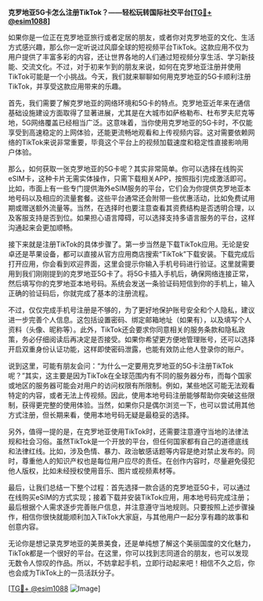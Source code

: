 **克罗地亚5G卡怎么注册TikTok？——轻松玩转国际社交平台[[TG💪+ @esim1088](https://t.me/s/esim1088)]**

如果你是一位正在克罗地亚旅行或者定居的朋友，或者你对克罗地亚的文化、生活方式感兴趣，那么你一定听说过风靡全球的短视频平台TikTok。这款应用不仅为用户提供了丰富多彩的内容，还让世界各地的人们通过短视频分享生活、学习新技能、交流文化。不过，对于初来乍到的朋友来说，如何在克罗地亚注册并使用TikTok可能是一个小挑战。今天，我们就来聊聊如何用克罗地亚的5G卡顺利注册TikTok，并享受这款应用带来的乐趣。

首先，我们需要了解克罗地亚的网络环境和5G卡的特点。克罗地亚近年来在通信基础设施建设方面取得了显著进展，尤其是在大城市如萨格勒布、杜布罗夫尼克等地，5G网络覆盖已经相当广泛。这意味着，当你使用克罗地亚的5G卡时，不仅能享受到高速稳定的上网体验，还能更流畅地观看和上传视频内容。这对需要依赖网络的TikTok来说非常重要，毕竟这个平台上的视频加载速度和稳定性直接影响用户体验。

那么，如何获取一张克罗地亚的5G卡呢？其实非常简单。你可以选择在线购买eSIM卡，这种卡片无需实体操作，只需下载相关APP，按照指引完成激活即可。比如，市面上有一些专门提供海外eSIM服务的平台，它们会为你提供克罗地亚本地号码以及相应的流量套餐。这些平台通常还会附带一些优惠活动，比如免费试用期或赠送额外流量等。当然，在选择时也要注意查看其资费结构是否透明合理，以及客服支持是否到位。如果担心语言障碍，可以选择支持多语言服务的平台，这样沟通起来会更加顺畅。

接下来就是注册TikTok的具体步骤了。第一步当然是下载TikTok应用。无论是安卓还是苹果设备，都可以直接从官方应用商店搜索“TikTok”下载安装。下载完成后打开应用，你会看到欢迎界面，这里会提示你输入手机号码进行验证。这里就需要用到我们刚刚提到的克罗地亚5G卡了。将5G卡插入手机后，确保网络连接正常，然后填写你的克罗地亚本地号码。系统会发送一条验证码短信到你的手机上，输入正确的验证码后，你就完成了基本的注册流程。

不过，仅仅完成手机号注册是不够的，为了更好地保护账号安全和个人隐私，建议进一步完善个人信息。这包括设置密码、绑定邮箱地址（如果有），以及填写个人资料（头像、昵称等）。此外，TikTok还会要求你同意相关的服务条款和隐私政策，务必仔细阅读后再决定是否接受。如果你希望更方便地管理账号，还可以选择开启双重身份认证功能，这样即使密码泄露，也能有效防止他人登录你的账户。

说到这里，可能有朋友会问：“为什么一定要用克罗地亚的5G卡注册TikTok呢？”其实，这主要是因为TikTok在全球范围内有不同的服务器分布，而每个国家或地区的服务器可能会对用户的访问权限有所限制。例如，某些地区可能无法观看特定的内容，或者无法上传视频。因此，使用本地号码注册能够帮助你突破这些限制，获得更完整的使用体验。当然，如果你只是偶尔浏览一下，也可以尝试用其他方式注册，但长期来看，使用本地号码无疑是最稳妥的选择。

另外，值得一提的是，在克罗地亚使用TikTok时，还需要注意遵守当地的法律法规和社会习俗。虽然TikTok是一个开放的平台，但任何国家都有自己的道德底线和法律红线。比如，涉及色情、暴力、政治敏感话题等内容是绝对禁止发布的。同时，尊重他人的知识产权也是每位用户应尽的责任。在创作内容时，尽量避免侵犯他人版权，比如未经授权使用音乐、图片或视频素材等。

最后，让我们总结一下整个过程：首先选择一款合适的克罗地亚5G卡，可以通过在线购买eSIM的方式实现；接着下载并安装TikTok应用，用本地号码完成注册；最后根据个人需求逐步完善账户信息，并注意遵守当地规则。只要按照上述步骤操作，相信你很快就能顺利加入TikTok大家庭，与其他用户一起分享有趣的故事和创意内容。

无论你是想记录克罗地亚的美景美食，还是单纯想了解这个美丽国度的文化魅力，TikTok都是一个很好的平台。在这里，你可以找到志同道合的朋友，也可以发现无数令人惊叹的作品。所以，不妨拿起手机，立即行动起来吧！相信不久之后，你也会成为TikTok上的一员活跃分子。

[[TG💪+ @esim1088](https://t.me/s/esim1088) ![Image](https://i.postimg.cc/4NQfJmqS/Snipaste-2025-05-13-00-14-12.png)]